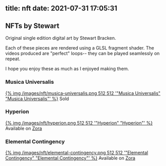 title: nft
date: 2021-07-31 17:05:31
---
## NFTs by Stewart

Original single edition digital art by Stewart Bracken. 

Each of these pieces are rendered using a GLSL fragment shader. The videos produced are "perfect" loops-- they can be played seamlessly on repeat.

I hope you enjoy these as much as I enjoyed making them.


### Musica Universalis
[{% img  /images/nft/musica-universalis.png 512 512 '"Musica Universalis" "Musica Universalis"' %}](https://zora.co/stewart/4316)
Sold

### Hyperion
[{% img  /images/nft/hyperion.png 512 512 '"Hyperion" "Hyperion"' %}](https://zora.co/stewart/4698)
Available on [Zora](https://zora.co/stewart/4698)

### Elemental Contingency
[{% img  /images/nft/elemental-contingency.png 512 512 '"Elemental Contingency" "Elemental Contingency"' %}](https://zora.co/stewart/4867)
Available on [Zora](https://zora.co/stewart/4867)

